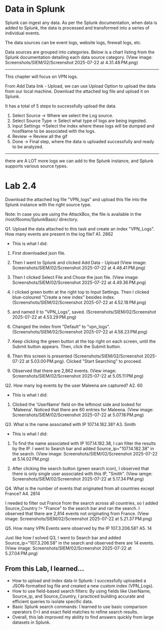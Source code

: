# Data in Splunk 
Splunk can ingest any data. As per the Splunk documentation, when data is added to Splunk, the data is processed and transformed into a series of individual events. 

The data sources can be event logs, website logs, firewall logs, etc.

Data sources are grouped into categories. Below is a chart listing from the Splunk documentation detailing each data source category. 
(View image: Screenshots/SIEM/02/Screenshot 2025-07-22 at 4.31.48 PM.png)



-------
This chapter will focus on VPN logs. 

From Add Data link - Upload, we can use Upload Option to upload the data from our local machine. Download the attached log file and upload it on Splunk.

It has a total of 5 steps to successfully upload the data.

1. Select Source -> Where we select the Log source.
2. Select Source Type -> Select what type of logs are being ingested.
3. Input Settings ->Select the index where these logs will be dumped and hostName to be associated with the logs.
4. Review -> Review all the gif
5. Done -> Final step, where the data is uploaded successfully and ready to be analyzed. 


----
there are A LOT more logs we can add to the Splunk instance, and Splunk supports various source types.



# Lab 2.4 
Download the attached log file "VPN_logs" and upload this file into the Splunk instance with the right source type.

Note: In case you are using the AttackBox, the file is available in the /root/Rooms/SplunkBasic/ directory. 

Q1. Upload the data attached to this task and create an index "VPN_Logs". How many events are present in the log file?
A1. 2862

* This is what I did: 
1. First downloaded json file. 
2. Then I went to Splunk and clicked Add Data - Upload (View image: Screenshots/SIEM/02/Screenshot 2025-07-22 at 4.48.41 PM.png)
3. Then I clicked Select File and Chose the json file. (View image: Screenshots/SIEM/02/Screenshot 2025-07-22 at 4.49.36 PM.png)
4. I clicked green bottn at the right top to Input Settings. 
Then I clicked blue-coloured "Create a new index" besides index. 
(Screenshots/SIEM/02/Screenshot 2025-07-22 at 4.52.18 PM.png)

5. and named it to "VPN_Logs", saved. 
(Screenshots/SIEM/02/Screenshot 2025-07-22 at 4.53.29 PM.png)


6. Changed the index from "Default" to "vpn_logs". 
(Screenshots/SIEM/02/Screenshot 2025-07-22 at 4.58.23 PM.png)

7. Keep clicking the green button at the top right on each screen, until the Submit button appears. Then, click the Submit button.

8. Then this screen is presented (Screenshots/SIEM/02/Screenshot 2025-07-22 at 5.03.00 PM.png).
Clicked "Start Searching" to proceed. 

9. Observed that there are 2,862 events. 
(View image: Screenshots/SIEM/02/Screenshot 2025-07-22 at 5.05.11 PM.png)


Q2. How many log events by the user Maleena are captured?
A2. 60 

* This is what I did: 
1. Clicked the 'UserName' field on the leftmost side and looked for 'Maleena'. Noticed that there are 60 entries for Maleena. 
(View image: Screenshots/SIEM/02/Screenshot 2025-07-22 at 5.07.18 PM.png)


Q3. What is the name associated with IP 107.14.182.38?
A3. Smith

* This is what I did: 
1. To find the name associated with IP 107.14.182.38, I can filter the results by the IP. I went to Search bar and added 
Source_ip="107.14.182.38" in the search. 
(View image: Screenshots/SIEM/02/Screenshot 2025-07-22 at 5.14.02 PM.png)

2. After clicking the search button (green search icon), I observed that there is only single user associated with this IP, "Smith". 
(View iamge: Screenshots/SIEM/02/Screenshot 2025-07-22 at 5.17.34 PM.png)


Q4. What is the number of events that originated from all countries except France?
A4. 2814

I needed to filter out France from the search across all countries, so I added Source_Country != "France" to the search bar and ran the search. I observed that there are 2,814 events not originating from France. 
(View image: Screenshots/SIEM/02/Screenshot 2025-07-22 at 5.21.37 PM.png) 


Q5. How many VPN Events were observed by the IP 107.3.206.58? 
A5. 14

Just like how I solved Q3, I went to Search bar and added 
Source_ip="107.3.206.58" in the search and observed there are 14 events. (View image: Screenshots/SIEM/02/Screenshot 2025-07-22 at 5.27.04 PM.png) 



## From this Lab, I learned... 
- How to upload and index data in Splunk: I successfully uploaded a JSON-formatted log file and created a new custom index (VPN_Logs).  
- How to use field-based search filters: By using fields like UserName, Source_ip, and Source_Country, I practiced building accurate and efficient queries to isolate specific data.  
- Basic Splunk search commands: I learned to use basic comparison operators (!=) and exact field matches to refine search results.  
- Overall, this lab improved my ability to find answers quickly from large datasets in Splunk. 
